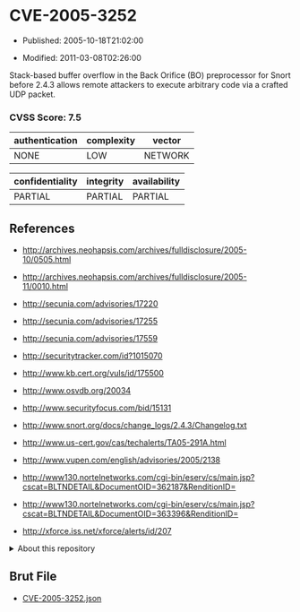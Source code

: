 # CVE-2005-3252

- Published: 2005-10-18T21:02:00

- Modified: 2011-03-08T02:26:00

Stack-based buffer overflow in the Back Orifice (BO) preprocessor for Snort before 2.4.3 allows remote attackers to execute arbitrary code via a crafted UDP packet.

### CVSS Score: **7.5**

| authentication | complexity | vector |
| --- | --- | --- |
| NONE | LOW | NETWORK |

| confidentiality | integrity | availability |
| --- | --- | --- |
| PARTIAL | PARTIAL | PARTIAL |

## References

* http://archives.neohapsis.com/archives/fulldisclosure/2005-10/0505.html

* http://archives.neohapsis.com/archives/fulldisclosure/2005-11/0010.html

* http://secunia.com/advisories/17220

* http://secunia.com/advisories/17255

* http://secunia.com/advisories/17559

* http://securitytracker.com/id?1015070

* http://www.kb.cert.org/vuls/id/175500

* http://www.osvdb.org/20034

* http://www.securityfocus.com/bid/15131

* http://www.snort.org/docs/change_logs/2.4.3/Changelog.txt

* http://www.us-cert.gov/cas/techalerts/TA05-291A.html

* http://www.vupen.com/english/advisories/2005/2138

* http://www130.nortelnetworks.com/cgi-bin/eserv/cs/main.jsp?cscat=BLTNDETAIL&DocumentOID=362187&RenditionID=

* http://www130.nortelnetworks.com/cgi-bin/eserv/cs/main.jsp?cscat=BLTNDETAIL&DocumentOID=363396&RenditionID=

* http://xforce.iss.net/xforce/alerts/id/207

<details>
<summary>About this repository</summary> 

  This repository is part of the project [Live Hack CVE](https://github.com/Live-Hack-CVE). Main website can be found [www.live-hack.org](https://www.live-hack.org) 
  
  Made by [Sn0wAlice](https://github.com/Sn0wAlice) for the people that care about security and need to have a feed of the latest CVEs. Hope you enjoy it, don't forget to star the repo and follow me on [Twitter](https://twitter.com/Sn0wAlice) and [Github](https://github.com/Sn0wAlice). And that is my [personnal website](https://www.alice-snow.me/)

  - [Home Page](https://github.com/Live-Hack-CVE)
  - [Framework](https://github.com/Live-Hack-CVE/cve-framework)
  - [CVE database](https://github.com/Live-Hack-CVE/full_database)
  - [Changelog](https://github.com/Live-Hack-CVE/Changelog)
</details>

## Brut File

* [CVE-2005-3252.json](https://raw.githubusercontent.com/Live-Hack-CVE/full_database/main/cves/2005/CVE-2005-3252.json)

